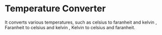 # Temperature Converter
 It converts various temperatures, such as celsius to faranheit and kelvin , Faranheit to celsius and kelvin , Kelvin to celsius and faranheit.
